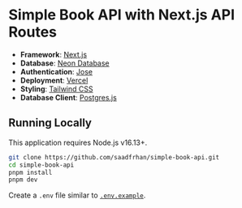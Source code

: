 # Simple Book API with Next.js API Routes

- **Framework**: [Next.js](https://nextjs.org/)
- **Database**: [Neon Database](https://neon.tech/)
- **Authentication**: [Jose](https://www.npmjs.com/package/jose)
- **Deployment**: [Vercel](https://vercel.com)
- **Styling**: [Tailwind CSS](https://tailwindcss.com)
- **Database Client**: [Postgres.js](https://github.com/porsager/postgres)

## Running Locally

This application requires Node.js v16.13+.

```bash
git clone https://github.com/saadfrhan/simple-book-api.git
cd simple-book-api
pnpm install
pnpm dev
```

Create a `.env` file similar to [`.env.example`](https://github.com/saadfrhan/simple-book-api/blob/master/.env.example).
